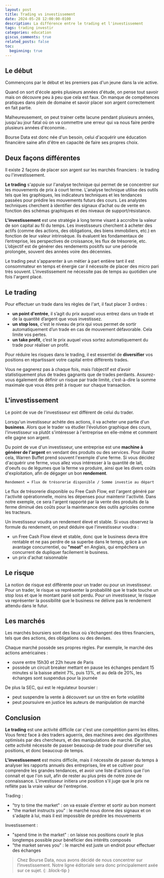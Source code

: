 ```yaml
---
layout: post
title: Trading vs investissement
date: 2024-05-28 12:00:00-0100
description: La différence entre le trading et l'investissement
tags: trading investir
categories: education
giscus_comments: true
related_posts: false
toc:
  beginning: true
---
```


## Le début

Commençons par le début et les premiers pas d'un jeune dans la vie active.

Quand on sort d'école après plusieurs années d'étude, on pense tout savoir mais on découvre peu à peu que cela est faux. On manque de compétences pratiques dans plein de domaine et savoir placer son argent correctement en fait partie.

Malheureusement, on peut trainer cette lacune pendant plusieurs années, jusqu'au jour fatal où on va commettre une erreur qui va nous faire perdre plusieurs années d'économie..

Bourse Data est donc née d'un besoin, celui d'acquérir une éducation financière saine afin d'être en capacité de faire ses propres choix.

## Deux façons différentes

Il existe 2 façons de placer son argent sur les marchés financiers : le trading ou l'investissement.

**Le trading** s'appuie sur l'analyse technique qui permet de se concentrer sur les mouvements de prix à court terme. L'analyse technique utilise des outils tels que les graphiques, les indicateurs techniques et les tendances passées pour prédire les mouvements futurs des cours. Les analystes techniques cherchent à identifier des signaux d’achat ou de vente en fonction des schémas graphiques et des niveaux de support/résistance.

**L'investissement** est une stratégie à long terme visant à accroître la valeur de son capital au fil du temps. Les investisseurs cherchent à acheter des actifs (comme des actions, des obligations, des biens immobiliers, etc.) en fonction de leur valeur intrinsèque. Ils évaluent les fondamentaux de l’entreprise, les perspectives de croissance, les flux de trésorerie, etc. L’objectif est de générer des rendements positifs sur une période prolongée, souvent des années voire des décennies.

Le trading peut s'apparenter à un métier à part entière tant il est consommateur en temps et énergie car il nécessite de placer des micro pari très souvent. L'investissement ne nécessite pas de temps au quotidien une fois l'argent placé.

## Le trading

Pour effectuer un trade dans les règles de l'art, il faut placer 3 ordres :

- **un point d'entrée**, il s’agit du prix auquel vous entrez dans un trade et de la quantité d’argent que vous investissez.
- **un stop loss**, c'est le niveau de prix qui vous permet de sortir automatiquement d’un trade en cas de mouvement défavorable. Cela limite vos pertes.
- **un take profit**, c’est le prix auquel vous sortez automatiquement du trade pour réaliser un profit.

Pour réduire les risques dans le trading, il est essentiel de **diversifier** vos positions en répartissant votre capital entre différents trades.

Vous ne gagnerez pas à chaque fois, mais l’objectif est d’avoir statistiquement plus de trades gagnants que de trades perdants. Assurez-vous également de définir un risque par trade limité, c’est-à-dire la somme maximale que vous êtes prêt à risquer sur chaque transaction.

## L'investissement

Le point de vue de l'investisseur est différent de celui du trader.

Lorsqu'un investisseur achète des actions, il va acheter une partie d'un **business**. Alors que le trader va étudier l'évolution graphique des cours, l'investisseur va plutôt s'intéresser à l'entreprise en elle-même et comment elle gagne son argent.

Du point de vue d'un investisseur, une entreprise est une **machine à générer de l'argent** en vendant des produits ou des services. Pour illuster cela, Warren Buffet prend souvent l'exemple d'une ferme. Si vous décidez d'acquérir une ferme, vous allez vous intéresser à la quantité de lait, d'oeufs ou de légumes que la ferme va produire, ainsi que les divers coûts d'exploitation, afin de dégager un bon **rendement**.

```
Rendement = Flux de trésorerie disponible / Somme investie au départ
```

Le flux de trésorerie disponible ou Free Cash Flow, est l'argent généré par l'activité opérationnelle, moins les dépenses pour maintenir l'activité. Dans notre exemple, ce sera l'argent rapporté par la vente des produits de la ferme diminué des coûts pour la maintenance des outils agricoles comme les tracteurs.

Un investisseur voudra un rendement élevé et stable. Si vous observez la formule du rendement, on peut déduire que l'investisseur voudra :

- un Free Cash Flow élevé et stable, donc que le business devra être rentable et ne pas perdre de sa superbe dans le temps, grâce à un avantage concurrentiel, ou **"moat"** en Anglais, qui empêchera un concurrent de dupliquer facilement le business.
- un prix d'achat raisonnable

## Le risque

La notion de risque est différente pour un trader ou pour un investisseur.
Pour un trader, le risque va représenter la probabilité que le trade touche un stop loss et que le montant parié soit perdu.
Pour un investisseur, le risque va représenter la possibilité que le business ne délivre pas le rendement attendu dans le futur.

## Les marchés

Les marchés boursiers sont des lieux où s’échangent des titres financiers, tels que des actions, des obligations ou des devises.

Chaque marché possède ses propres règles. Par exemple, le marché des actions américaines :

- ouvre entre 15h30 et 22h heure de Paris
- possède un circuit breaker mettant en pause les échanges pendant 15 minutes si la baisse atteint 7%, puis 13%, et au delà de 20%, les échanges sont suspendus pour la journée

De plus la SEC, qui est le régulateur boursier :

- peut suspendre la vente à découvert sur un titre en forte volatilité
- peut poursuivre en justice les auteurs de manipulation de marché

## Conclusion

**Le trading** est une activité difficile car c'est une compétition parmi les élites. Vous ferez face à des traders aguerris, des machines avec des algorithmes optimisés par des chercheurs, et des manipulations de marché. De plus, cette activité nécessite de passer beaucoup de trade pour diversifier ses positions, et donc beaucoup de temps.

**L'investissement** est moins difficile, mais il nécessite de passer du temps à analyser les rapports annuels des entreprises, lire et se cultiver pour comprendre les grandes tendances, et avoir une liste d'actions que l'on connait et que l'on suit, afin de rester au plus près de notre zone de connaissance. L'investisseur initiera une position s'il juge que le prix ne reflète pas la vraie valeur de l'entreprise.

Trading :

- "try to time the market" : on va essaie d'entrer et sortir au bon moment
- "the market instructs you" : le marché nous donne des signaux et on s'adapte à lui, mais il est impossible de prédire les mouvements

Investissement :

- "spend time in the market" : on laisse nos positions courir le plus longtemps possible pour bénéficier des intérêts composés
- "the market serves you" : le marché est juste un endroit pour effectuer des échanges

> Chez Bourse Data, nous avons décidé de nous concentrer sur l’investissement.
> Notre ligne éditoriale sera donc principalement axée sur ce sujet.
{: .block-tip }